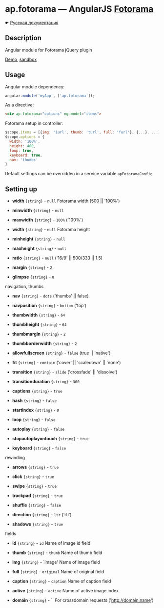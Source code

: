 ap.fotorama — AngularJS [Fotorama](http://fotorama.io/)
=======

☛ [Русская документация](https://github.com/tamtakoe/ap.fotorama/wiki/%D0%A0%D1%83%D1%81%D1%81%D0%BA%D0%B0%D1%8F-%D0%B4%D0%BE%D0%BA%D1%83%D0%BC%D0%B5%D0%BD%D1%82%D0%B0%D1%86%D0%B8%D1%8F)

## Description

Angular module for Fotorama jQuery plugin

[Demo](http://tamtakoe.ru/uploader/fotorama.html), [sandbox](http://plnkr.co/edit/hHQfk4C9VlSigwrKcr4C?p=preview)

## Usage

Angular module dependency:
```javascript
angular.module('myApp', ['ap.fotorama']);
```

As a directive:
```html
<div ap-fotorama="options" ng-model="items">
```

Fotorama setup in controller:
```javascript
$scope.items = [{img: 'iurl', thumb: 'turl', full: 'furl'}, {...}, ...]; //Model
$scope.options = {
  width: '100%',
  height: 400,
  loop: true,
  keyboard: true,
  nav: 'thumbs'
}
```

Default settings can be overridden in a service variable `apFotoramaConfig`

## Setting up
- **width** `{string}` - `null` Fotorama width  (500 || '100%')
- **minwidth** `{string}` - `null`
- **maxwidth** `{string}` - `100%` ('100%')
- **width** `{string}` - `null` Fotorama height
- **minheight** `{string}` - `null`
- **maxheight** `{string}` - `null`

- **ratio** `{string}` - `null` ('16/9' || 500/333 || 1.5)

- **margin** `{string}` - `2`
- **glimpse** `{string}` - `0`

navigation, thumbs
- **nav** `{string}` - `dots` ('thumbs' || false)
- **navposition** `{string}` - `bottom` ('top')
- **thumbwidth** `{string}` - `64`
- **thumbheight** `{string}` - `64`
- **thumbmargin** `{string}` - `2`
- **thumbborderwidth** `{string}` - `2`

- **allowfullscreen** `{string}` - `false` (true || 'native')

- **fit** `{string}` - `contain` ('cover' || 'scaledown' || 'none')

- **transition** `{string}` - `slide` ('crossfade' || 'dissolve')
- **transitionduration** `{string}` - `300`

- **captions** `{string}` - `true`

- **hash** `{string}` - `false`
- **startindex** `{string}` - `0`

- **loop** `{string}` - `false`

- **autoplay** `{string}` - `false`
- **stopautoplayontouch** `{string}` - `true`

- **keyboard** `{string}` - `false`

rewinding
- **arrows** `{string}` - `true`
- **click** `{string}` - `true`
- **swipe** `{string}` - `true`
- **trackpad** `{string}` - `true`

- **shuffle** `{string}` - `false`

- **direction** `{string}` - `ltr` ('rtl')

- **shadows** `{string}` - `true`

fields
- **id** `{string}` - `id`      Name of image id field
- **thumb** `{string}` - `thumb`  Name of thumb field
- **img** `{string}` - `image'   Name of image field
- **full** `{string}` - `original` Name of original field
- **caption** `{string}` - `caption` Name of caption field
- **active** `{string}` - `active` Name of active image index

- **domain** `{string}` - `` For crossdomain requests ('http://domain.name')